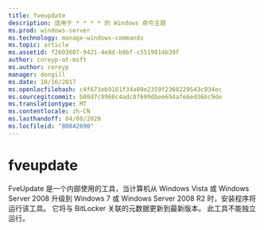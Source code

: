 ```yaml
---
title: fveupdate
description: 适用于 * * * * 的 Windows 命令主题
ms.prod: windows-server
ms.technology: manage-windows-commands
ms.topic: article
ms.assetid: f2603607-9421-4e8d-b9bf-c5519814b39f
author: coreyp-at-msft
ms.author: coreyp
manager: dongill
ms.date: 10/16/2017
ms.openlocfilehash: c4f673eb9161f34a80e2359f2368229543c934ec
ms.sourcegitcommit: b00d7c8968c4adc8f699dbee694afe6ed36bc9de
ms.translationtype: MT
ms.contentlocale: zh-CN
ms.lasthandoff: 04/08/2020
ms.locfileid: "80842690"
---
```

# <a name="fveupdate"></a>fveupdate



FveUpdate 是一个内部使用的工具，当计算机从 Windows Vista 或 Windows Server 2008 升级到 Windows 7 或 Windows Server 2008 R2 时，安装程序将运行该工具。 它将与 BitLocker 关联的元数据更新到最新版本。 此工具不能独立运行。
